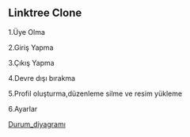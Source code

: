 Linktree Clone
---

1.Üye  Olma

2.Giriş Yapma

3.Çıkış Yapma

4.Devre dışı bırakma

5.Profil oluşturma,düzenleme silme ve resim yükleme 

6.Ayarlar









[Durum_diyagramı](https://github.com/merve824/linktree_clone/blob/merve824-patch/merve_durum_diyagram%C4%B1.png)

